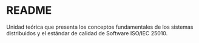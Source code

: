 # README

Unidad teórica que presenta los conceptos fundamentales de los sistemas distribuidos y el estándar de calidad de Software ISO/IEC 25010.
